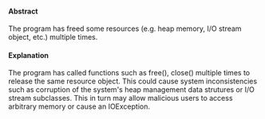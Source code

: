 #### Abstract
The program has freed some resources (e.g. heap memory, I/O stream object, etc.) multiple times.

#### Explanation
The program has called functions such as free(), close() multiple times to release the same resource object. This could cause system inconsistencies such as corruption of the system's heap management data strutures or I/O stream subclasses. This in turn may allow malicious users to access arbitrary memory or cause an IOException.

